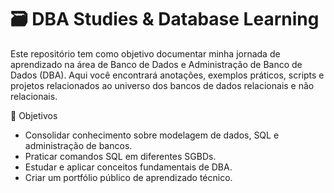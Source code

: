 # 🗃️ DBA Studies & Database Learning

Este repositório tem como objetivo documentar minha jornada de aprendizado na área de Banco de Dados e Administração de Banco de Dados (DBA). Aqui você encontrará anotações, exemplos práticos, scripts e projetos relacionados ao universo dos bancos de dados relacionais e não relacionais.

🎯 Objetivos

- Consolidar conhecimento sobre modelagem de dados, SQL e administração de bancos.
- Praticar comandos SQL em diferentes SGBDs.
- Estudar e aplicar conceitos fundamentais de DBA.
- Criar um portfólio público de aprendizado técnico.

